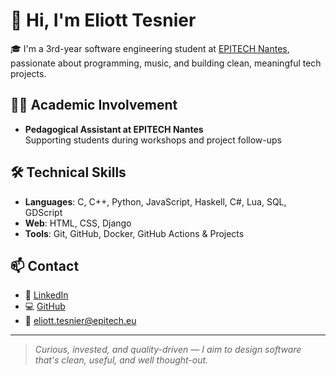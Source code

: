 # 👋 Hi, I'm Eliott Tesnier

🎓 I'm a 3rd-year software engineering student at [EPITECH Nantes](https://www.epitech.eu/), passionate about programming, music, and building clean, meaningful tech projects.

## 👨‍🏫 Academic Involvement

- **Pedagogical Assistant at EPITECH Nantes**  
  Supporting students during workshops and project follow-ups

## 🛠️ Technical Skills

- **Languages**: C, C++, Python, JavaScript, Haskell, C#, Lua, SQL, GDScript  
- **Web**: HTML, CSS, Django  
- **Tools**: Git, GitHub, Docker, GitHub Actions & Projects

## 📫 Contact

- 💼 [LinkedIn](https://www.linkedin.com/in/eliott-tesnier/)  
- 💻 [GitHub](https://github.com/eliotttesnier)  
- 📧 eliott.tesnier@epitech.eu

---

> *Curious, invested, and quality-driven — I aim to design software that's clean, useful, and well thought-out.*
